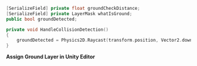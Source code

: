 ```cpp
[SerializeField] private float groundCheckDistance;  
[SerializeField] private LayerMask whatIsGround;  
public bool groundDetected;
```

```cpp
private void HandleCollisionDetection()  
{  
    groundDetected = Physics2D.Raycast(transform.position, Vector2.down, groundCheckDistance, whatIsGround);  
}
```

**Assign Ground Layer in Unity Editor**
